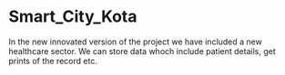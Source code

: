 # Smart_City_Kota
In the new innovated version of the project we have included a new healthcare sector.
We can store data whoch include patient details, get prints of the record etc.
